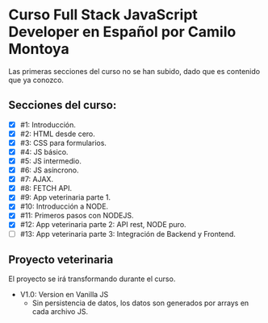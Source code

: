 # Curso Full Stack JavaScript Developer en Español por Camilo Montoya

Las primeras secciones del curso no se han subido, dado que es contenido que ya conozco.

## Secciones del curso:

- [x] #1: Introducción.
- [x] #2: HTML desde cero.
- [x] #3: CSS para formularios.
- [x] #4: JS básico.
- [x] #5: JS intermedio.
- [x] #6: JS asíncrono.
- [x] #7: AJAX.
- [x] #8: FETCH API.
- [x] #9: App veterinaria parte 1.
- [x] #10: Introducción a NODE.
- [x] #11: Primeros pasos con NODEJS.
- [x] #12: App veterinaria parte 2: API rest, NODE puro.
- [ ] #13: App veterinaria parte 3: Integración de Backend y Frontend.

## Proyecto veterinaria

El proyecto se irá transformando durante el curso.

- V1.0: Version en Vanilla JS
  - Sin persistencia de datos, los datos son generados por arrays en cada archivo JS.
